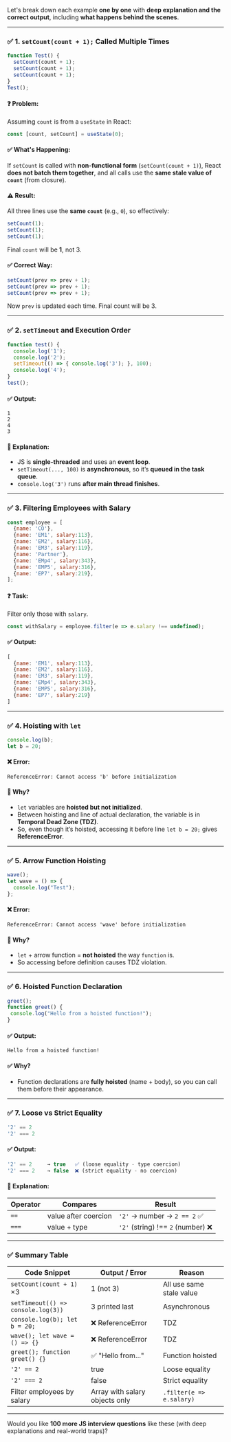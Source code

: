 Let's break down each example **one by one** with **deep explanation and the correct output**, including **what happens behind the scenes**.

---

### ✅ 1. `setCount(count + 1);` Called Multiple Times

```js
function Test() {
  setCount(count + 1);
  setCount(count + 1);
  setCount(count + 1);
}
Test();
```

#### ❓ Problem:

Assuming `count` is from a `useState` in React:

```js
const [count, setCount] = useState(0);
```

#### ✅ What's Happening:

If `setCount` is called with **non-functional form** (`setCount(count + 1)`), React **does not batch them together**, and all calls use the **same stale value of `count`** (from closure).

#### ⚠️ Result:

All three lines use the **same `count`** (e.g., `0`), so effectively:

```js
setCount(1);
setCount(1);
setCount(1);
```

Final `count` will be **1**, not 3.

#### ✅ Correct Way:

```js
setCount(prev => prev + 1);
setCount(prev => prev + 1);
setCount(prev => prev + 1);
```

Now `prev` is updated each time. Final count will be 3.

---

### ✅ 2. `setTimeout` and Execution Order

```js
function test() {
  console.log('1');
  console.log('2');
  setTimeout(() => { console.log('3'); }, 100);
  console.log('4');
}
test();
```

#### ✅ Output:

```
1
2
4
3
```

#### 🧠 Explanation:

* JS is **single-threaded** and uses an **event loop**.
* `setTimeout(..., 100)` is **asynchronous**, so it’s **queued in the task queue**.
* `console.log('3')` runs **after main thread finishes**.

---

### ✅ 3. Filtering Employees with Salary

```js
const employee = [
  {name: 'CO'},
  {name: 'EM1', salary:113},
  {name: 'EM2', salary:116},
  {name: 'EM3', salary:119},
  {name: 'Partner'},
  {name: 'EMp4', salary:343},
  {name: 'EMP5', salary:316},
  {name: 'EP7', salary:219},
];
```

#### ❓ Task:

Filter only those with `salary`.

```js
const withSalary = employee.filter(e => e.salary !== undefined);
```

#### ✅ Output:

```js
[
  {name: 'EM1', salary:113},
  {name: 'EM2', salary:116},
  {name: 'EM3', salary:119},
  {name: 'EMp4', salary:343},
  {name: 'EMP5', salary:316},
  {name: 'EP7', salary:219}
]
```

---

### ✅ 4. Hoisting with `let`

```js
console.log(b); 
let b = 20;
```

#### ❌ Error:

```
ReferenceError: Cannot access 'b' before initialization
```

#### 🧠 Why?

* `let` variables are **hoisted but not initialized**.
* Between hoisting and line of actual declaration, the variable is in **Temporal Dead Zone (TDZ)**.
* So, even though it’s hoisted, accessing it before line `let b = 20;` gives **ReferenceError**.

---

### ✅ 5. Arrow Function Hoisting

```js
wave(); 
let wave = () => {
  console.log("Test");
};
```

#### ❌ Error:

```
ReferenceError: Cannot access 'wave' before initialization
```

#### 🧠 Why?

* `let` + arrow function = **not hoisted** the way `function` is.
* So accessing before definition causes TDZ violation.

---

### ✅ 6. Hoisted Function Declaration

```js
greet();
function greet() {
 console.log("Hello from a hoisted function!");
}
```

#### ✅ Output:

```
Hello from a hoisted function!
```

#### ✅ Why?

* Function declarations are **fully hoisted** (name + body), so you can call them before their appearance.

---

### ✅ 7. Loose vs Strict Equality

```js
'2' == 2
'2' === 2
```

#### ✅ Output:

```js
'2' == 2     → true   ✅ (loose equality - type coercion)
'2' === 2    → false  ❌ (strict equality - no coercion)
```

#### 🧠 Explanation:

| Operator | Compares             | Result                            |
| -------- | -------------------- | --------------------------------- |
| `==`     | value after coercion | `'2'` → number → `2 == 2` ✅       |
| `===`    | value + type         | `'2'` (string) !== `2` (number) ❌ |

---

### ✅ Summary Table

| Code Snippet                       | Output / Error                 | Reason                   |
| ---------------------------------- | ------------------------------ | ------------------------ |
| `setCount(count + 1)` ×3           | 1 (not 3)                      | All use same stale value |
| `setTimeout(() => console.log(3))` | 3 printed last                 | Asynchronous             |
| `console.log(b); let b = 20;`      | ❌ ReferenceError               | TDZ                      |
| `wave(); let wave = () => {}`      | ❌ ReferenceError               | TDZ                      |
| `greet(); function greet() {}`     | ✅ "Hello from..."              | Function hoisted         |
| `'2' == 2`                         | true                           | Loose equality           |
| `'2' === 2`                        | false                          | Strict equality          |
| Filter employees by salary         | Array with salary objects only | `.filter(e => e.salary)` |

---

Would you like **100 more JS interview questions** like these (with deep explanations and real-world traps)?
